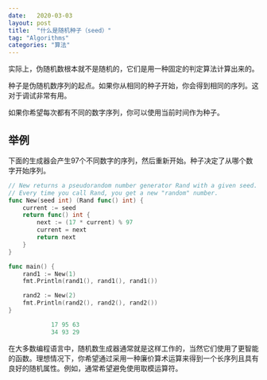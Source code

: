 ```yaml
---
date:   2020-03-03
layout: post
title:  "什么是随机种子（seed）"
tag: "Algorithms"
categories: "算法"
---
```


实际上，伪随机数根本就不是随机的，它们是用一种固定的判定算法计算出来的。

种子是伪随机数序列的起点。如果你从相同的种子开始，你会得到相同的序列。这对于调试非常有用。

如果你希望每次都有不同的数字序列，你可以使用当前时间作为种子。


## 举例
下面的生成器会产生97个不同数字的序列，然后重新开始。种子决定了从哪个数字开始序列。

```go
// New returns a pseudorandom number generator Rand with a given seed.
// Every time you call Rand, you get a new "random" number.
func New(seed int) (Rand func() int) {
    current := seed
    return func() int {
        next := (17 * current) % 97
        current = next
        return next
    }
}

func main() {
    rand1 := New(1)
    fmt.Println(rand1(), rand1(), rand1())

    rand2 := New(2)
    fmt.Println(rand2(), rand2(), rand2())
}
```

```go
			17 95 63
			34 93 29
```


在大多数编程语言中，随机数生成器通常就是这样工作的，当然它们使用了更智能的函数。理想情况下，你希望通过采用一种廉价算术运算来得到一个长序列且具有良好的随机属性。例如，通常希望避免使用取模运算符。







